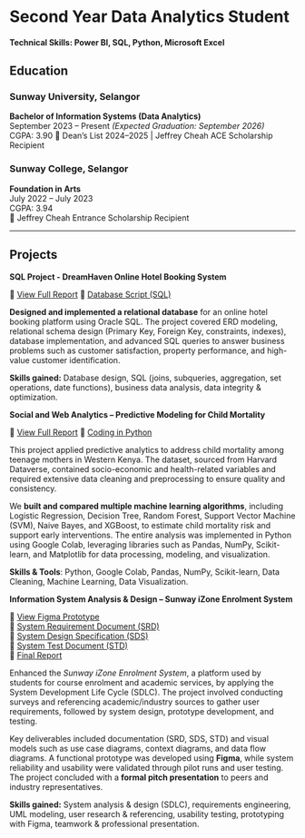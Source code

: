 # Second Year Data Analytics Student

#### Technical Skills: Power BI, SQL, Python, Microsoft Excel

## Education

### Sunway University, Selangor  
**Bachelor of Information Systems (Data Analytics)**  
September 2023 – Present _(Expected Graduation: September 2026)_  
CGPA: 3.90 
🏅 Dean’s List 2024–2025 | Jeffrey Cheah ACE Scholarship Recipient  


### Sunway College, Selangor  
**Foundation in Arts**  
July 2022 – July 2023  
CGPA: 3.94  
🏅 Jeffrey Cheah Entrance Scholarship Recipient  

---

## Projects
**SQL Project - DreamHaven Online Hotel Booking System**

📄 [View Full Report](docs/Group35_DBMS_Final_Assessment.pdf)
📄 [Database Script (SQL)](docs/DBscript.sql)

**Designed and implemented a relational database** for an online hotel booking platform using Oracle SQL. The project covered ERD modeling, relational schema design (Primary Key, Foreign Key, constraints, indexes), database implementation, and advanced SQL queries to answer business problems such as customer satisfaction, property performance, and high-value customer identification.

**Skills gained:** Database design, SQL (joins, subqueries, aggregation, set operations, date functions), business data analysis, data integrity & optimization.


**Social and Web Analytics – Predictive Modeling for Child Mortality**

📄 [View Full Report](docs/SWA_Final_Report.pdf)
📄 [Coding in Python](docs/SWA_Code(Google_Colab).py)

This project applied predictive analytics to address child mortality among teenage mothers in Western Kenya. The dataset, sourced from Harvard Dataverse, contained socio-economic and health-related variables and required extensive data cleaning and preprocessing to ensure quality and consistency.

We **built and compared multiple machine learning algorithms**, including Logistic Regression, Decision Tree, Random Forest, Support Vector Machine (SVM), Naive Bayes, and XGBoost, to estimate child mortality risk and support early interventions. The entire analysis was implemented in Python using Google Colab, leveraging libraries such as Pandas, NumPy, Scikit-learn, and Matplotlib for data processing, modeling, and visualization.

**Skills & Tools**: Python, Google Colab, Pandas, NumPy, Scikit-learn, Data Cleaning, Machine Learning, Data Visualization.


**Information System Analysis & Design – Sunway iZone Enrolment System**

🔗 [View Figma Prototype](https://www.figma.com/proto/AlRvWYK8g5C3TqoSxjjj4A/iZone-Waitlist-System--Initial-Prototype-?node-id=419-388&p=f&t=OVNLSf8JjvlHRSFs-1&scaling=scale-down&content-scaling=fixed&page-id=10%3A3&starting-point-node-id=502%3A246&show-proto-sidebar=1)  
📄 [System Requirement Document (SRD)](docs/System_Requirement_Document_(SRD).pdf)  
📄 [System Design Specification (SDS)](docs/System_Design_Specification_(SDS).pdf)  
📄 [System Test Document (STD)](docs/System_Test_Document_(STD).pdf)  
📄 [Final Report](docs/BIS_Final_Report.pdf)  

Enhanced the *Sunway iZone Enrolment System*, a platform used by students for course enrolment and academic services, by applying the System Development Life Cycle (SDLC). The project involved conducting surveys and referencing academic/industry sources to gather user requirements, followed by system design, prototype development, and testing.  

Key deliverables included documentation (SRD, SDS, STD) and visual models such as use case diagrams, context diagrams, and data flow diagrams. A functional prototype was developed using **Figma**, while system reliability and usability were validated through pilot runs and user testing. The project concluded with a **formal pitch presentation** to peers and industry representatives.  

**Skills gained:** System analysis & design (SDLC), requirements engineering, UML modeling, user research & referencing, usability testing, prototyping with Figma, teamwork & professional presentation.  

